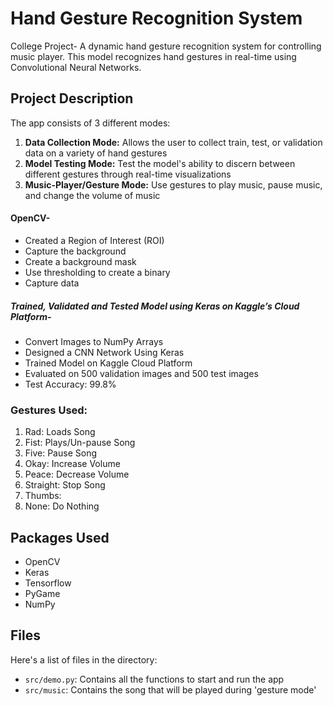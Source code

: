 # Hand Gesture Recognition System
College Project- A dynamic hand gesture recognition system for controlling music player. This model recognizes hand gestures in real-time using Convolutional Neural Networks.

## Project Description

The app consists of 3 different modes:
1. __**Data Collection Mode:**__ Allows the user to collect train, test, or validation data on a variety of hand gestures
2. __**Model Testing Mode:**__ Test the model's ability to discern between different gestures through real-time visualizations
3. __**Music-Player/Gesture Mode:**__ Use gestures to play music, pause music, and change the volume of music

#### OpenCV-
* Created a Region of Interest (ROI)
* Capture the background
* Create a background mask
* Use thresholding to create a binary
* Capture data

##### Trained, Validated and Tested Model using Keras on Kaggle’s Cloud Platform-
* Convert Images to NumPy Arrays
* Designed a CNN Network Using Keras
* Trained Model on Kaggle Cloud Platform
* Evaluated on 500 validation images and 500 test images
* Test Accuracy: 99.8%


### Gestures Used:
1. Rad: Loads Song
1. Fist: Plays/Un-pause Song
1. Five: Pause Song
1. Okay: Increase Volume
1. Peace: Decrease Volume
1. Straight: Stop Song
1. Thumbs: 
1. None: Do Nothing 

## Packages Used
- OpenCV 
- Keras
- Tensorflow
- PyGame
- NumPy

## Files
Here's a list of files in the directory:
- `src/demo.py`: Contains all the functions to start and run the app
- `src/music`: Contains the song that will be played during 'gesture mode'


